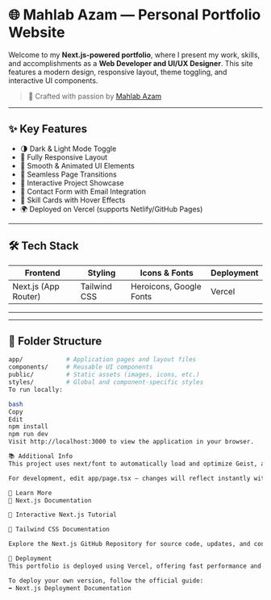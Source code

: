 # 🌐 Mahlab Azam — Personal Portfolio Website

Welcome to my **Next.js-powered portfolio**, where I present my work, skills, and accomplishments as a **Web Developer and UI/UX Designer**. This site features a modern design, responsive layout, theme toggling, and interactive UI components.

> 🚀 Crafted with passion by [Mahlab Azam](#)

---

## ✨ Key Features

- 🌗 Dark & Light Mode Toggle  
- 📱 Fully Responsive Layout  
- 🎨 Smooth & Animated UI Elements  
- 🔄 Seamless Page Transitions  
- 📁 Interactive Project Showcase  
- 📧 Contact Form with Email Integration  
- 🧠 Skill Cards with Hover Effects  
- 🌍 Deployed on Vercel (supports Netlify/GitHub Pages)

---

## 🛠️ Tech Stack

| Frontend       | Styling         | Icons & Fonts           | Deployment |
|----------------|------------------|--------------------------|------------|
| Next.js (App Router) | Tailwind CSS     | Heroicons, Google Fonts   | Vercel     |

---



---

## 📁 Folder Structure

```bash
app/            # Application pages and layout files
components/     # Reusable UI components
public/         # Static assets (images, icons, etc.)
styles/         # Global and component-specific styles
To run locally:

bash
Copy
Edit
npm install
npm run dev
Visit http://localhost:3000 to view the application in your browser.

📚 Additional Info
This project uses next/font to automatically load and optimize Geist, a modern font family by Vercel.

For development, edit app/page.tsx — changes will reflect instantly with hot reload.

📖 Learn More
📘 Next.js Documentation

📘 Interactive Next.js Tutorial

📘 Tailwind CSS Documentation

Explore the Next.js GitHub Repository for source code, updates, and contributions.

🚀 Deployment
This portfolio is deployed using Vercel, offering fast performance and automatic deployments.

To deploy your own version, follow the official guide:
➡️ Next.js Deployment Documentation

